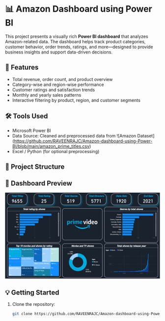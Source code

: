 # 📊 Amazon Dashboard using Power BI

This project presents a visually rich **Power BI dashboard** that analyzes Amazon-related data. The dashboard helps track product categories, customer behavior, order trends, ratings, and more—designed to provide business insights and support data-driven decisions.

## 🚀 Features

- Total revenue, order count, and product overview
- Category-wise and region-wise performance
- Customer ratings and satisfaction trends
- Monthly and yearly sales patterns
- Interactive filtering by product, region, and customer segments

## 🛠 Tools Used

- Microsoft Power BI
- Data Source: Cleaned and preprocessed data from ![Amazon Dataset] (https://github.com/RAVEENRAJC/Amazon-dashboard-using-Power-BI/blob/main/amazon_prime_titles.csv)
- Excel / Python (for optional preprocessing)

## 📂 Project Structure


## 📸 Dashboard Preview

![Amazon Dashboard](https://github.com/RAVEENRAJC/Amazon-dashboard-using-Power-BI/blob/main/dashboard.png)

## 💡 Getting Started

1. Clone the repository:
   ```bash
   git clone https://github.com/RAVEENRAJC/Amazon-dashboard-using-Power-BI-.git

